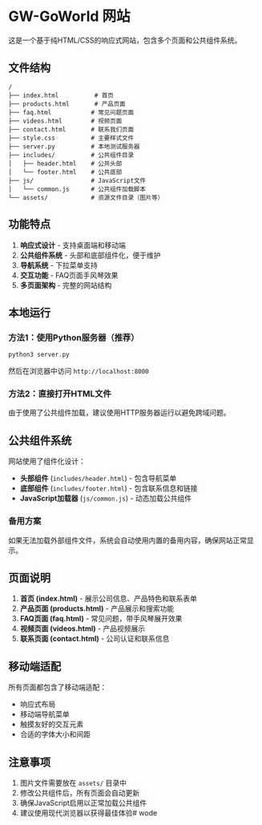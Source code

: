 # GW-GoWorld 网站

这是一个基于纯HTML/CSS的响应式网站，包含多个页面和公共组件系统。

## 文件结构

```
/
├── index.html          # 首页
├── products.html       # 产品页面
├── faq.html           # 常见问题页面
├── videos.html        # 视频页面
├── contact.html       # 联系我们页面
├── style.css          # 主要样式文件
├── server.py          # 本地测试服务器
├── includes/          # 公共组件目录
│   ├── header.html    # 公共头部
│   └── footer.html    # 公共底部
├── js/                # JavaScript文件
│   └── common.js      # 公共组件加载脚本
└── assets/            # 资源文件目录（图片等）
```

## 功能特点

1. **响应式设计** - 支持桌面端和移动端
2. **公共组件系统** - 头部和底部组件化，便于维护
3. **导航系统** - 下拉菜单支持
4. **交互功能** - FAQ页面手风琴效果
5. **多页面架构** - 完整的网站结构

## 本地运行

### 方法1：使用Python服务器（推荐）
```bash
python3 server.py
```
然后在浏览器中访问 `http://localhost:8000`

### 方法2：直接打开HTML文件
由于使用了公共组件加载，建议使用HTTP服务器运行以避免跨域问题。

## 公共组件系统

网站使用了组件化设计：

- **头部组件** (`includes/header.html`) - 包含导航菜单
- **底部组件** (`includes/footer.html`) - 包含联系信息和链接
- **JavaScript加载器** (`js/common.js`) - 动态加载公共组件

### 备用方案
如果无法加载外部组件文件，系统会自动使用内置的备用内容，确保网站正常显示。

## 页面说明

1. **首页 (index.html)** - 展示公司信息、产品特色和联系表单
2. **产品页面 (products.html)** - 产品展示和搜索功能
3. **FAQ页面 (faq.html)** - 常见问题，带手风琴展开效果
4. **视频页面 (videos.html)** - 产品视频展示
5. **联系页面 (contact.html)** - 公司认证和联系信息

## 移动端适配

所有页面都包含了移动端适配：
- 响应式布局
- 移动端导航菜单
- 触摸友好的交互元素
- 合适的字体大小和间距

## 注意事项

1. 图片文件需要放在 `assets/` 目录中
2. 修改公共组件后，所有页面会自动更新
3. 确保JavaScript启用以正常加载公共组件
4. 建议使用现代浏览器以获得最佳体验# wode
